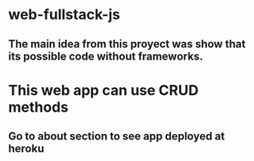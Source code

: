 # web-fullstack-js

## The main idea from this proyect was show that its possible code without frameworks.

# This web app can use CRUD methods

## Go to about section to see app deployed at heroku 
